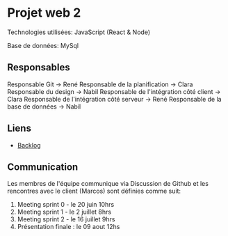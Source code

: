 # Projet web 2

Technologies utilisées: JavaScript (React & Node)

Base de données: MySql


## Responsables

 Responsable Git -> René
 Responsable de la planification -> Clara
 Responsable du design -> Nabil
 Responsable de l'intégration côté client -> Clara
 Responsable de l'intégration côté serveur -> René
 Responsable de la base de données -> Nabil


 ## Liens

 - [Backlog](https://docs.google.com/spreadsheets/d/1sYJNUpcInXHTK_KAUwymFfKo4TPzay-VUz6b_OwGOQk/edit?gid=0#gid=0)

## Communication

Les membres de l'équipe communique via Discussion de Github et les rencontres avec le client (Marcos) sont définies comme suit:
1. Meeting sprint 0 - le 20 juin 10hrs
2. Meeting sprint 1 - le 2 juillet 8hrs
3. Meeting sprint 2 - le 16 juillet 9hrs
4. Présentation finale : le 09 aout 12hs




